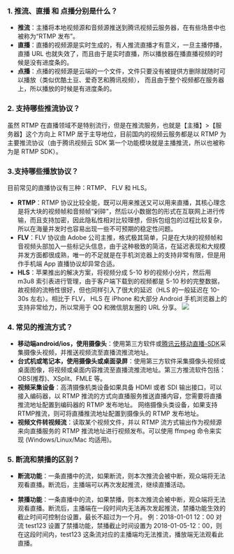 ### 1. 推流、直播 和 点播分别是什么？
- **推流**：主播将本地视频源和音频源推送到腾讯视频云服务器，在有些场景中也被称为“RTMP 发布”。
- **直播**：直播的视频源是实时生成的，有人推流直播才有意义，一旦主播停播，直播 URL 也就失效了，而且由于是实时直播，所以播放器在播直播视频的时候是没有进度条的。   
- **点播**：点播的视频源是云端的一个文件，文件只要没有被提供方删除就随时可以播放（类似优酷土豆、爱奇艺和腾讯视频）， 而且由于整个视频都在服务器上，所以播放的时候是有进度条的。

### 2. 支持哪些推流协议？
虽然 RTMP 在直播领域不是特别流行，但是在推流服务，也就是【主播】>【服务器】这个方向上 RTMP 居于主导地位，目前国内的视频云服务都是以 RTMP 为主要推流协议（由于腾讯视频云 SDK 第一个功能模块就是主播推流，所以也被称为是 RTMP SDK）。

### 3.支持哪些播放协议？
目前常见的直播协议有三种：RTMP、 FLV 和 HLS。
- **RTMP**：RTMP 协议比较全能，既可以用来推送又可以用来直播，其核心理念是将大块的视频帧和音频帧“剁碎”，然后以小数据包的形式在互联网上进行传输，而且支持加密，因此隐私性相对比较理想，但拆包组包的过程比较复杂，所以在海量并发时也容易出现一些不可预期的稳定性问题。 
- **FLV**：FLV 协议由 Adobe 公司主推，格式极其简单，只是在大块的视频帧和音视频头部加入一些标记头信息，由于这种极致的简洁，在延迟表现和大规模并发方面都很成熟，唯一的不足就是在手机浏览器上的支持非常有限，但是用作手机端 App 直播协议却异常合适。  
- **HLS**：苹果推出的解决方案，将视频分成 5-10 秒的视频小分片，然后用 m3u8 索引表进行管理，由于客户端下载到的视频都是 5-10 秒的完整数据，故视频的流畅性很好，但也同样引入了很大的延迟（HLS 的一般延迟在 10-30s 左右）。相比于 FLV， HLS 在 iPhone 和大部分 Android 手机浏览器上的支持非常给力，所以常用于 QQ 和微信朋友圈的 URL 分享。
 ![](//mc.qcloudimg.com/static/img/94c348ff7f854b481cdab7f5ba793921/image.jpg)

### 4. 常见的推流方式？
- **移动端android/ios，使用摄像头**：使用第三方软件或[腾讯云移动直播-SDK](https://cloud.tencent.com/product/mlvb)采集摄像头视频，并推送视频流至直播流推流地址。
- **台式机或笔记本，使用摄像头或桌面录屏**：使用第三方软件采集摄像头视频或桌面图像，将视频或桌面内容推流至直播流推流地址。第三方推流软件包括：OBS(推荐)、XSplit、FMLE 等。
- **视频采集设备**：高清摄像机类设备如果具备 HDMI 或者 SDI 输出接口，可以接入编码器，以 RTMP 推流的方式向直播服务推送直播内容，您需要将直播推流地址配置到编码器的 RTMP 发布地址。
网络摄像头类设备，如果支持RTMP推流，则可将直播推流地址配置到摄像头的 RTMP 发布地址。
- **视频文件转视频流**：读取某个视频文件，并以 RTMP 流方式输出作为视频源来向直播服务的 RTMP 推流地址进行视频发布。可以使用 ffmpeg 命令来实现 (Windows/Linux/Mac 均适用)。

### 5. 断流和禁播的区别？
-  **断流功能**：一条直播中的流，如果断流，则本次推流会被中断，观众端将无法观看直播。断流后，主播端可以再次发起推流，继续直播活动。

-  **禁播功能**：一条直播中的流，如果禁播，则本次推流会被中断，观众端将无法观看直播。断流后，主播端在一段时间内无法再次发起推流，禁播功能生效的截止时间可控制台设置，最长不超过为一个月。 例：2018-01-01 12：00 对流 test123 设置了禁播功能，禁播截止时间设置为 2018-01-05-12：00，则在这段时间内，test123 这条流对应的主播端均无法推流，播放端无法观看此直播。
